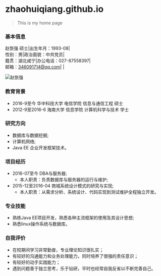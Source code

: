 # zhaohuiqiang.github.io

>This is my home page


### 基本信息
赵恢强  硕士|出生年月：1993-08|	 
性别：男|政治面貌：中共党员|						  
籍贯：湖北咸宁|办公电话：027-87558397|					
邮箱：346091714@qq.com|	|		

![赵恢强](https://cmis.csdc.info/upload/selfspace/zhaohq/image/20170421203713546.JPG)

### 教育背景
* 2016-9至今 华中科技大学 电信学院 信息与通信工程 硕士
* 2012-9至2016-6 海南大学 信息学院 计算机科学与技术 学士

### 研究方向
* 数据库与数据挖掘;
* 计算机网络;
* Java EE 企业开发框架技术。

### 项目经历
* 2016-07至今 DBA与服务器;
	* 本人职责：负责数据库与服务器的运行与维护;
* 2015-12至2016-04 商城系统设计模式的研究与实现;
	* 本人职责：从需求分析、系统设计、代码实现到测试维护全程独立开发。

### 专业技能
* 熟练Java EE项目开发，熟悉各种主流框架的使用及其设计思想;
* 熟悉linux操作系统与数据库。

### 自我评价
* 在校期间学习非常勤奋，专业理论知识很扎实；
* 有较好的沟通能力和业务处理能力，同时培养了很强的责任意识；
* 有较好的动手实践能力；
* 遇到问题善于独立思考，乐于钻研，平时也经常自我反省以不断完善自己。
